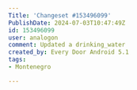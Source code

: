 ```yaml
---
Title: 'Changeset #153496099'
PublishDate: 2024-07-03T10:47:49Z
id: 153496099
user: analogon
comment: Updated a drinking_water
created_by: Every Door Android 5.1
tags:
- Montenegro

---
```


